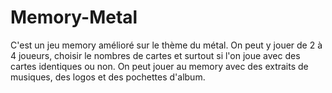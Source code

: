 # Memory-Metal
C'est un jeu memory amélioré sur le thème du métal. On peut y jouer de 2 à 4 joueurs, choisir le nombres de cartes et surtout si l'on joue avec des cartes identiques ou non. On peut jouer au memory avec des extraits de musiques, des logos et des pochettes d'album.
